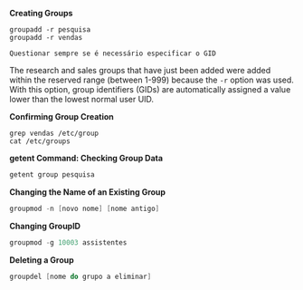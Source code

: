 

**Creating Groups**

````Shell
groupadd -r pesquisa
groupadd -r vendas

Questionar sempre se é necessário especificar o GID
`````

The research and sales groups that have just been added were added within the reserved range (between 1-999) because the `-r` option was used.  
With this option, group identifiers (GIDs) are automatically assigned a value lower than the lowest normal user UID.


**Confirming Group Creation**


````Shell
grep vendas /etc/group
cat /etc/groups
`````

**getent Command: Checking Group Data**

````C#
getent group pesquisa
`````

**Changing the Name of an Existing Group**

````C
groupmod -n [novo nome] [nome antigo]
`````

**Changing GroupID**

````C#
groupmod -g 10003 assistentes
`````

**Deleting a Group**

````C
groupdel [nome do grupo a eliminar]
`````
